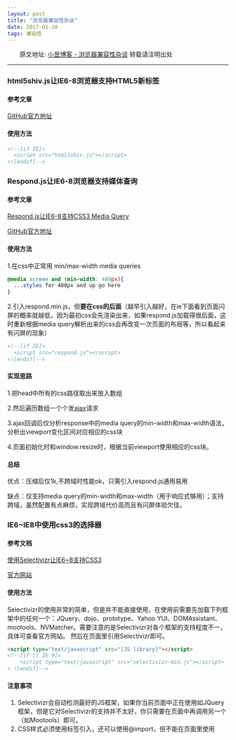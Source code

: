 ```yaml
---
layout: post
title: "浏览器兼容性杂谈"
date: 2017-01-10
tags: 兼容性
---
```


　　原文地址:  [小昱博客 - 浏览器兼容性杂谈](http://blog.xiaoyulive.top/2017/01/%E6%B5%8F%E8%A7%88%E5%99%A8%E5%85%BC%E5%AE%B9%E6%80%A7%E6%9D%82%E8%B0%88/)   转载请注明出处

------

### html5shiv.js让IE6-8浏览器支持HTML5新标签

#### 参考文章

[GitHub官方地址](https://github.com/aFarkas/html5shiv)

#### 使用方法

```html
<!--[if IE]>
  <script src="html5shiv.js"></script>
<![endif]-->
```



### Respond.js让IE6-8浏览器支持媒体查询

#### 参考文章

[Respond.js让IE6-8支持CSS3 Media Query](http://caibaojian.com/respondjs.html)

[GitHub官方地址](https://github.com/scottjehl/Respond/)

#### 使用方法

1.在css中正常用 min/max-width media queries

```css
@media screen and (min-width: 480px){
  ...styles for 480px and up go here
}
```

2.引入respond.min.js，但**要在css的后面**（越早引入越好，在ie下面看到页面闪屏的概率就越低，因为最初css会先渲染出来，如果respond.js加载得很后面，这时重新根据media query解析出来的css会再改变一次页面的布局等，所以看起来有闪屏的现象）

```html
<!--[if IE]>
  <script src="respond.js"></script>
<![endif]-->
```

#### 实现思路

1.把head中所有<link rel=“sheetstyle” href=“xx”/>的css路径取出来放入数组

2.然后遍历数组一个个发[ajax](http://caibaojian.com/t/ajax)请求

3.ajax回调后仅分析response中的media query的min-width和max-width语法，分析出viewport变化区间对应相应的css块

4.页面初始化时和window.resize时，根据当前viewport使用相应的css块。

#### 总结

优点：压缩后仅1k,不跨域时性能ok，只需引入respond.js通用易用

缺点：仅支持media query的min-width和max-width（用于响应式够用）；支持跨域，虽然配置有点麻烦，实现跨域代价高而且有闪屏体验欠佳。



### IE6~IE8中使用css3的选择器

#### 参考文档

[使用Selectivizr让IE6~8支持CSS3](http://caibaojian.com/selectivizr.html)

[官方网站](http://selectivizr.com/)

#### 使用方法

Selectivizr的使用非常的简单，但是并不能直接使用，在使用前需要先加载下列框架中的任何一个：JQuery、dojo、prototype、Yahoo YUI、DOMAssistant、mootools、NVMatcher。需要注意的是Selectivizr对各个框架的支持程度不一，具体可查看官方网站。 然后在页面里引用Selectivizr即可。

```html
<script type="text/javascript" src="[JS library]"></script>
<!--[if lt IE 9]>
    <script type="text/javascript" src="selectivizr-min.js"></script>
< ![endif]-->
```

#### 注意事项

1. Selectivizr会自动检测最好的JS框架，如果你当前页面中正在使用如JQuery框架，但是它对Selectivizr的支持并不太好，你只需要在页面中再调用另一个（如Mootools）即可。
2. CSS样式必须使用<link>标签引入，还可以使用@import，但不能在页面里使用<style>来定义。
3. Selectivizr必须运行在标准模式，所以你要确保你有一个DTD在你的页面顶部。
4. 如果客户浏览器不支持JS，你只需要使用<noscript></noscript>就可以给它们单独写hack。
5. 不支持站外样式调用。





### 让多核浏览器使用 webkit 内核渲染

#### 参考文档

[指定360安全浏览器使用 webkit 内核渲染](http://www.jianshu.com/p/484b8241169c)

#### 概述

目前国内不少浏览器都自称双核，一般是 IE(Trident)+Webkit。因为 webkit 急速的体验和对 HTML5 的支持，有些情况下（我们）开发者可能希望用户优先甚至只使用 webkit 内核渲染，比如通过 Meta 标签来指定。然而目前还没有任何一个公认的标准来实现。大多数用户根本分不清浏览器双核之间的区别（大概认为跟双核安卓手机的“双核”差不多吧）。把决定权交给开发者，以此给用户带来更好的浏览体验，不失为一件好事。

```html
<meta name="renderer" content="webkit | ie-comp | ie-stand">
```

若页面需默认用极速核，增加标签：

```html
<meta name="renderer" content="webkit">
```



### 使用当前电脑当中最高的ie版本进行渲染

####  参考文章

[使用X-UA-Compatible来设置IE浏览器兼容模式](http://www.cnblogs.com/nidilzhang/archive/2010/01/09/1642887.html)

#### 使用方法

```html
<meta http-equiv="X-UA-Compatible" content="IE=edge">
<meta http-equiv="X-UA-Compatible" content="IE=EmulateIE7" />
```
#### 使用说明

IE8支持几种文件兼容性模式，它们具有不同的特性并影响内容显示的方式。

•Emulate IE8 mode
•Emulate IE7 mode
•IE5 mode 
•IE7 mode
•IE8 mode
•Edge mode



### 低版本ie兼容问题的解决方案

#### 参考文章

[低版本ie兼容问题的解决方案](http://www.cnblogs.com/laayoune/p/5526127.html)

##### **1、CSS hack**

##### **2、IE6双边距**

​	当元素浮动后，再设置同方向margin，会产生双边距

​	解决：增加 

```css
*display:inline;
```

##### **3、IE6最小高度问题**

​	IE6下最小高度19px，想小于此高度，增加

```css
*overflow:hidden;
```

**4、li里元素都浮动 li 在IE6 7  下方会产生4px间隙问题**

​	针对li添加

```css
*vertical-align: top;
```

##### **5、浮动元素之间注释，导致多复制一个文字问题**

​	两个浮动元素中间有注释或者内联元素并且和父级宽度相差不超过3px时，

​	1）两个浮动元素中间避免出现内联元素或者注释
​	2）与父级宽度相差3px或以上

##### **6、IE6 7 父级元素的overflow:hidden 是包不住子级的relative**

​	针对ie6、7给父级元素添加相对定位

```css
overflow: hidden;
*position: relative;
```

##### **7、IE6下绝对定位元素父级宽高是奇数,绝对定位元素的right和bottom值会有1px的偏差**

​	避免父级宽高出现奇数

##### **8、IE6下绝对定位元素和浮动元素并列绝对定位元素消失**

​	浮动元素和绝对定位元素是同级的话定位元素就会消失

​	解决:不处于同级

##### **9、IE6 下input的空隙**

​	给input元素添加float

##### **10、display:inline-block**

​	IE6下使用

```css
*display:inline;
*zoom:1;
```

##### **11、margin兼容性问题**　　　

​	1）margin-top传递
​		触发BFC、haslayout，父元素增加

```css
overflow: hidden;
zoom:1;
```

​	2）上下margin叠压

​		尽量使用同一方向的margin，比如都设置top或者bottom

##### **12、p 包含块元素嵌套规则**

　　　　不要嵌套

##### **13、IE6下子元素超出父级宽高，会把父级的宽高撑开**

　　　　不要让子元素的宽高超过父级

**14、第一块元素浮动,第二块元素加margin值等于第一块元素,在IE6下会有间隙问题;***　*

　　　　1）不建议这么写
　　　　2）用浮动解决

##### **15、元素浮动之后,能设置宽度的话就给元素加宽度.如果需要宽度是内容撑开,就给它里边的块元素加上浮动**

　　　　浮动元素中存在块元素,给块元素增加float

##### **16、IE6不支持png24 图片**

　　　　1）JS插件(问题:不能处理body之上png24) 

下载地址:[http://www.dillerdesign.com/experiment/DD_belatedPNG/#download](http://www.dillerdesign.com/experiment/DD_belatedPNG/#download)

```html
<meta charset="utf-8">
<title></title>
 
 
<style>
    body{
        background-color: red;
    }
    div{
        width: 300px;
        height: 300px;
        background: url("img/png.png") no-repeat;
    }
</style>
 
 
<div></div>
<img src="img/png.png" alt="">
```

 　　　  2）原生滤镜

```html
<!DOCTYPE html>
<html>
    <head>
        <meta charset="utf-8">
        <title></title>
        <script src="js/DD_belatedPNG_0.0.8a.js"></script>
        <script>
            DD_belatedPNG.fix("body");
        </script>
        <style>
            body{
                width: 500px;
                height: 500px;
                background:red url("img/png.png") no-repeat;
                _background-image:none;
                _filter : progid:DXImageTransform.Microsoft.AlphaImageLoader(src="img/png.png", sizingMethod="crop");
            }
        </style>
    </head>
    <body>
    </body>
</html>
```

##### 17.img下面出现一条缝

```css
img{
  display: block;
}
```















